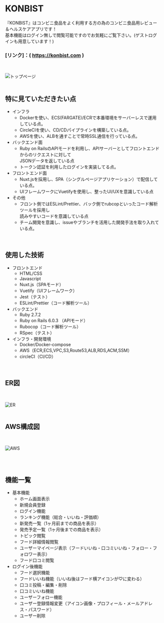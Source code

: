 # KONBIST
『KONBIST』はコンビニ食品をよく利用する方の為のコンビニ食品用レビュー＆ヘルスケアアプリです！  
 基本機能はログイン無しで閲覧可能ですのでお気軽にご覧下さい。(ゲストログインも用意しています！)  
### [リンク]：( https://konbist.com )  
<br>  

![トップページ](https://konbist-image.s3-ap-northeast-1.amazonaws.com/images/top.png "トップ画像")  
<br>
## 特に見ていただきたい点
- インフラ
  - Dockerを使い、ECS(FARGATE)/ECRで本番環境をサーバーレスで運用している点。
  - CircleCIを使い、CD/CDパイプラインを構築している点。
  - AWSを使い、ALBを通すことで常時SSL通信を行っている点。
- バックエンド面
  - Ruby on RailsのAPIモードを利用し、APIサーバーとしてフロントエンドからのリクエストに対して<br>JSONデータを返している点
  - トークン認証を利用したログインを実装してる点。
- フロントエンド面
  - Nuxt.jsを採用し、SPA（シングルページアプリケーション）で配信している点。
  - UIフレームワークにVuetifyを使用し、整ったUI/UXを意識している点
- その他
  - フロント側ではESLint/Prettier、バック側でrubcopといったコード解析ツールを採用し<br>読みやすいコードを意識している点
  - チーム開発を意識し、issueやブランチを活用した開発手法を取り入れている点。

<br>

## 使用した技術
* フロントエンド  
  * HTML/CSS
  * Javascript
  * Nuxt.js（SPAモード）
  * Vuetify（UIフレームワーク）
  * Jest（テスト）
  * ESLint/Prettier（コード解析ツール）
* バックエンド  
  * Ruby 2.7.2
  * Ruby on Rails 6.0.3 （APIモード）
  * Rubocop（コード解析ツール）
  * RSpec（テスト）
* インフラ・開発環境  
  * Docker/Docker-compose
  * AWS（ECR,ECS,VPC,S3,Route53,ALB,RDS,ACM,SSM）
  * circleCI（CI/CD）

<br>

## ER図

<br>

![ER](https://konbist-image.s3-ap-northeast-1.amazonaws.com/images/ER.png "ER図")  
<br>

## AWS構成図

<br>

![AWS](https://konbist-image.s3-ap-northeast-1.amazonaws.com/images/AWS.png "インフラ構成図")  
<br>

<br>

## 機能一覧
* 基本機能
  * ホーム画面表示
  * 新規会員登録
  * ログイン機能
  * ランキング機能（総合・いいね・評価順）
  * 新発売一覧（1ヶ月前までの商品を表示）
  * 発売予定一覧（1ヶ月後までの商品を表示）
  * トピック閲覧
  * フード詳細情報閲覧
  * ユーザーマイページ表示（フードいいね・口コミいいね・フォロー・フォロワー表示）
  * フード口コミ閲覧
* ログイン後機能
  * フード選択機能
  * フードいいね機能（いいね後はフード横アイコンが♡に変わる）
  * 口コミ投稿・編集・削除
  * 口コミいいね機能
  * ユーザーフォロー機能
  * ユーザー登録情報変更（アイコン画像・プロフィール・メールアドレス・パスワード）
  * ユーザー削除



